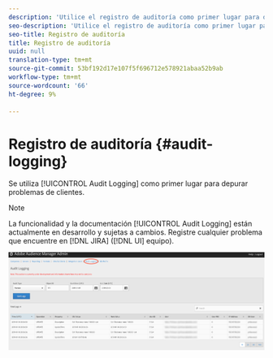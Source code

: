 ```yaml
---
description: 'Utilice el registro de auditoría como primer lugar para depurar problemas de clientes. '
seo-description: 'Utilice el registro de auditoría como primer lugar para depurar problemas de clientes. '
seo-title: Registro de auditoría
title: Registro de auditoría
uuid: null
translation-type: tm+mt
source-git-commit: 53bf192d17e107f5f696712e578921abaa52b9ab
workflow-type: tm+mt
source-wordcount: '66'
ht-degree: 9%

---
```



# Registro de auditoría {#audit-logging}

Se utiliza [!UICONTROL  Audit Logging] como primer lugar para depurar problemas de clientes.

>[!NOTE]
>
>La funcionalidad y la documentación [!UICONTROL Audit Logging] están actualmente en desarrollo y sujetas a cambios. Registre cualquier problema que encuentre en [!DNL JIRA] ([!DNL UI] equipo).

![vista de registro de auditoría](assets/audit-logging-img.png)

<!-- 

In the **Audit Type** drop-down selector, choose between:

* [!UICONTROL Partner]
* [!UICONTROL User]
* [!UICONTROL Group]
* [!UICONTROL Datasource Summary]
* [!UICONTROL General Datasource]
* [!UICONTROL Merge Rule Datasource]
* [!UICONTROL Data Feed]
* [!UICONTROL Data Feed Subscription]
* [!UICONTROL Trait Summary]
* [!UICONTROL Trait Rule]
* [!UICONTROL Segment Summary]
* [!UICONTROL Destination Summary]
* [!UICONTROL Server to Server Destination]
* [!UICONTROL Derived Signal]
* [!UICONTROL Model]
* [!UICONTROL Segment Test Group]

The **Object ID** is the ID of the item you're researching. See the table below for which ID corresponds to the Object ID in each case:

Audit Type | Object ID |
---------|----------|
 [!UICONTROL Partner] | Partner ID - PID |
 [!UICONTROL User] | User ID |
 [!UICONTROL Group] | B3 |
 [!UICONTROL Datasource Summary] | Data Source ID |
 [!UICONTROL General Datasource] | Data Source ID |
 [!UICONTROL Merge Rule Datasource] | Data Source ID |
 [!UICONTROL Data Feed] | Data Feed ID |
 [!UICONTROL Data Feed Subscription] | Data Feed ID |
 [!UICONTROL Trait Summary] | SID (trait) |
 [!UICONTROL Trait Rule] | SID (trait) |
 [!UICONTROL Segment Summary] |  |
 [!UICONTROL Destination Summary] |  |
 [!UICONTROL Server-to-Server Destination]| N/A |
 [!UICONTROL Derived Signal] | N/A |
 [!UICONTROL Model] | N/A |
 [!UICONTROL Segment Test Group] | N/A |

 Use [!UICONTROL Start Date] ([!DNL UTC]) and [!UICONTROL End Date] ([!DNL UTC]) to narrow down the time interval of the logs.

 -->